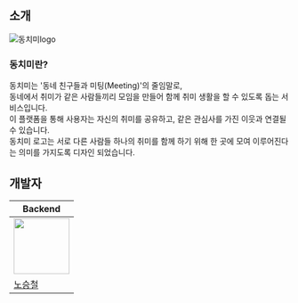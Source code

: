 ## 소개
![동치미logo](https://github.com/f-lab-edu/dong-chi-mi/assets/51324045/f7cc15e4-8592-4eab-a3ec-15c346fe5ec9)

### 동치미란?
동치미는 '동네 친구들과 미팅(Meeting)'의 줄임말로,
<br> 동네에서 취미가 같은 사람들끼리 모임을 만들어 함께 취미 생활을 할 수 있도록 돕는 서비스입니다.
<br> 이 플랫폼을 통해 사용자는 자신의 취미를 공유하고, 같은 관심사를 가진 이웃과 연결될 수 있습니다.
<br /> 동치미 로고는 서로 다른 사람들 하나의 취미를 함께 하기 위해 한 곳에 모여 이루어진다는 의미를 가지도록 디자인 되었습니다.










## 개발자
| Backend |
| ------- |
| <img src="https://github.com/stc9606.png" width="100" height="100"> |
| [노승철](https://github.com/stc9606) |

